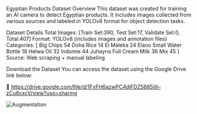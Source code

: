 Egyptian Products Dataset
Overview
This dataset was created for training an AI camera to detect Egyptian products. It includes images collected from various sources and labeled in YOLOv8 format for object detection tasks.

Dataset Details
Total Images: [Train Set:390, Test Set:17, Validate Set:0, Total:407] 
Format: YOLOv8 (includes images and annotation files)
Categories: [
Big Chips	54
Doha Rice	14
El Maleka	24
Elano Small Water Bottle	18
Helwa Oil	32
Indomie	44
Juhayna Full Cream Milk	36
Mix	45
]
Source: Web scraping + manual labeling 

Download the Dataset
You can access the dataset using the Google Drive link below:

🔗 https://drive.google.com/file/d/1FxFH6azwPC4djFDZ5685iih-zCu6cxcV/view?usp=sharing

![Augmentation](https://github.com/user-attachments/assets/0bf6fe60-c1be-4e63-8b97-603b7cafd173)
